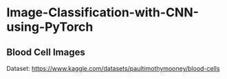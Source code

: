 # Image-Classification-with-CNN-using-PyTorch

## Blood Cell Images

Dataset: https://www.kaggle.com/datasets/paultimothymooney/blood-cells

